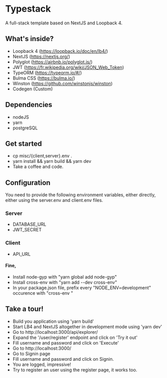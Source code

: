 # Typestack
A full-stack template based on NextJS and Loopback 4.

## What's inside?
- Loopback 4 (https://loopback.io/doc/en/lb4/)
- NextJS (https://nextjs.org/)
- Polyglot (https://airbnb.io/polyglot.js/)
- JWT (https://fr.wikipedia.org/wiki/JSON_Web_Token)
- TypeORM (https://typeorm.io/#/)
- Bulma CSS (https://bulma.io/)
- Winston (https://github.com/winstonjs/winston)
- Codegen (Custom)


## Dependencies
- nodeJS
- yarn
- postgreSQL

## Get started
* cp misc/{client,server}.env .
* yarn install && yarn build && yarn dev
* Take a coffee and code.

## Configuration
You need to provide the following environment variables, either directly,
either using the server.env and client.env files.

### Server

* DATABASE_URL
* JWT_SECRET

### Client

* API_URL

#### Fine,
* Install node-gyp with "yarn global add node-gyp"
* Install cross-env with "yarn add --dev cross-env"
* In your package.json file, prefix every "NODE_ENV=development" occurence with "cross-env "

## Take a tour!

* Build you application using 'yarn build'
* Start LB4 and NextJS altogether in development mode using 'yarn dev'
* Go to http://localhost:3000/api/explorer/
* Expand the '/user/register' endpoint and click on 'Try it out'
* Fill username and password and click on 'Execute'
* Go to http://localhost:3000/
* Go to Signin page
* Fill username and password and click on Signin.
* You are logged, impressive!
* Try to register an user using the register page, it works too.

